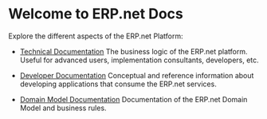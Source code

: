 # Welcome to ERP.net Docs

Explore the different aspects of the ERP.net Platform:

* [Technical Documentation](https://erpnetdocs.github.io/tech)
The business logic of the ERP.net platform. Useful for advanced users, implementation consultants, developers, etc.

* [Developer Documentation](https://erpnetdocs.github.io/dev)
Conceptual and reference information about developing applications that consume the ERP.net services.

* [Domain Model Documentation](https://erpnetdocs.github.io/model)
Documentation of the ERP.net Domain Model and business rules.
